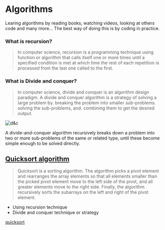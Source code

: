# Algorithms
Learing algorithms by reading books, watching videos, looking at others code and many more...
The best way of doing this is by coding in practice.

### What is recursion?
> In computer science, recursion is a programming technique using function or algorithm that calls itself one or more times until a specified condition is met at which time the rest of each repetition is processed from the last one called to the first.

### What is Divide and conquer?
> In computer science, divide and conquer is an algorithm design paradigm.
A divide and conquer algorithm is a strategy of solving a large problem by. breaking the problem into smaller sub-problems. solving the sub-problems, and. combining them to get the desired output.

![d&c](https://miro.medium.com/max/1150/1*kPXTT7fBFyeFjEYA0RqwaQ.png)

A divide-and-conquer algorithm recursively breaks down a problem into two or more sub-problems of the same or related type, until these become simple enough to be solved directly.

## [Quicksort algorithm](https://www.enjoyalgorithms.com/blog/quick-sort-algorithm)
> Quicksort is a sorting algorithm. The algorithm picks a pivot element and rearranges the array elements so that all elements smaller than the picked pivot element move to the left side of the pivot, and all greater elements move to the right side. Finally, the algorithm recursively sorts the subarrays on the left and right of the pivot element.

* Using recursion technique
* Divide and conquer technique or strategy

[quicksort](https://cdn-images-1.medium.com/max/600/1*YBBPKTeYJs1eI_4hEhntIg.png)
